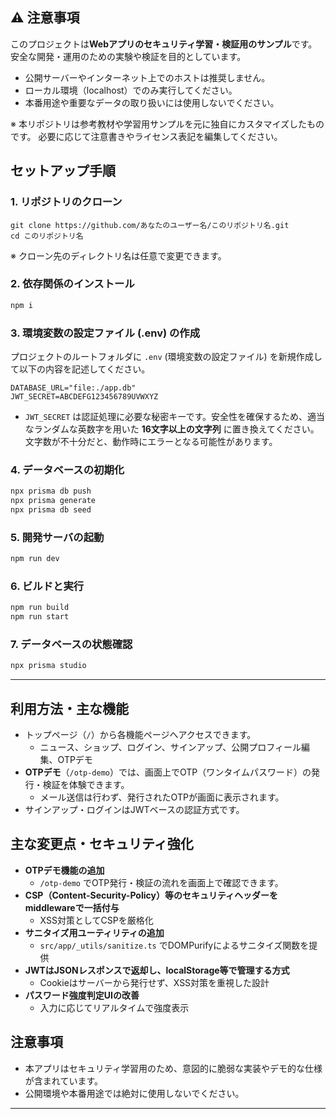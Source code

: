 
## ⚠️ 注意事項

このプロジェクトは**Webアプリのセキュリティ学習・検証用のサンプル**です。
安全な開発・運用のための実験や検証を目的としています。

- 公開サーバーやインターネット上でのホストは推奨しません。
- ローカル環境（localhost）でのみ実行してください。
- 本番用途や重要なデータの取り扱いには使用しないでください。

※ 本リポジトリは参考教材や学習用サンプルを元に独自にカスタマイズしたものです。
	必要に応じて注意書きやライセンス表記を編集してください。

## セットアップ手順

### 1. リポジトリのクローン

```
git clone https://github.com/あなたのユーザー名/このリポジトリ名.git
cd このリポジトリ名
```

※ クローン先のディレクトリ名は任意で変更できます。

### 2. 依存関係のインストール

```bash
npm i
```

### 3. 環境変数の設定ファイル (.env) の作成

プロジェクトのルートフォルダに `.env` (環境変数の設定ファイル) を新規作成して以下の内容を記述してください。

```
DATABASE_URL="file:./app.db"
JWT_SECRET=ABCDEFG123456789UVWXYZ
```

- `JWT_SECRET` は認証処理に必要な秘密キーです。安全性を確保するため、適当なランダムな英数字を用いた **16文字以上の文字列** に置き換えてください。文字数が不十分だと、動作時にエラーとなる可能性があります。


### 4. データベースの初期化

```bash
npx prisma db push
npx prisma generate
npx prisma db seed
```


### 5. 開発サーバの起動

```bash
npm run dev
```

### 6. ビルドと実行

```bash
npm run build
npm run start
```

### 7. データベースの状態確認

```bash
npx prisma studio
```

---

## 利用方法・主な機能

- トップページ（`/`）から各機能ページへアクセスできます。
	- ニュース、ショップ、ログイン、サインアップ、公開プロフィール編集、OTPデモ
- **OTPデモ**（`/otp-demo`）では、画面上でOTP（ワンタイムパスワード）の発行・検証を体験できます。
	- メール送信は行わず、発行されたOTPが画面に表示されます。
- サインアップ・ログインはJWTベースの認証方式です。

## 主な変更点・セキュリティ強化

- **OTPデモ機能の追加**
	- `/otp-demo` でOTP発行・検証の流れを画面上で確認できます。
- **CSP（Content-Security-Policy）等のセキュリティヘッダーをmiddlewareで一括付与**
	- XSS対策としてCSPを厳格化
- **サニタイズ用ユーティリティの追加**
	- `src/app/_utils/sanitize.ts` でDOMPurifyによるサニタイズ関数を提供
- **JWTはJSONレスポンスで返却し、localStorage等で管理する方式**
	- Cookieはサーバーから発行せず、XSS対策を重視した設計
- **パスワード強度判定UIの改善**
	- 入力に応じてリアルタイムで強度表示

## 注意事項

- 本アプリはセキュリティ学習用のため、意図的に脆弱な実装やデモ的な仕様が含まれています。
- 公開環境や本番用途では絶対に使用しないでください。

---

